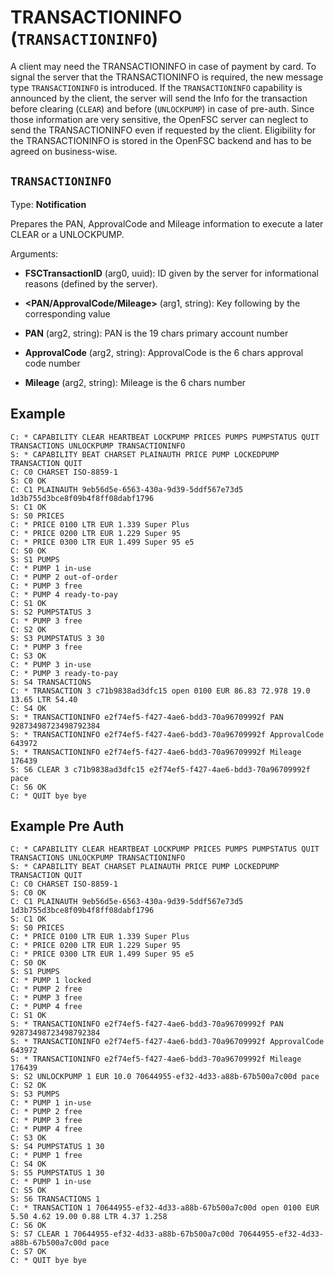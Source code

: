 # TRANSACTIONINFO (`TRANSACTIONINFO`)

A client may need the TRANSACTIONINFO in case of payment by card. To signal the server that the TRANSACTIONINFO is required, the new message type `TRANSACTIONINFO` is introduced. If the `TRANSACTIONINFO` capability is announced by the client, the server will send the Info for the transaction before clearing (`CLEAR`) and before (`UNLOCKPUMP`) in case of pre-auth. Since those information are very sensitive, the OpenFSC server can neglect to send the TRANSACTIONINFO even if requested by the client. Eligibility for the TRANSACTIONINFO is stored in the OpenFSC backend and has to be agreed on business-wise.

## `TRANSACTIONINFO`

Type: **Notification**

Prepares the PAN, ApprovalCode and Mileage information to execute a later CLEAR or a UNLOCKPUMP.

Arguments:

- **FSCTransactionID** (arg0, uuid): ID given by the server for informational reasons (defined by the server).

- **<PAN/ApprovalCode/Mileage>** (arg1, string): Key following by the corresponding value

- **PAN** (arg2, string): PAN is the 19 chars primary account number
- **ApprovalCode** (arg2, string): ApprovalCode is the 6 chars approval code number
- **Mileage** (arg2, string): Mileage is the 6 chars number

## Example

```
C: * CAPABILITY CLEAR HEARTBEAT LOCKPUMP PRICES PUMPS PUMPSTATUS QUIT TRANSACTIONS UNLOCKPUMP TRANSACTIONINFO
S: * CAPABILITY BEAT CHARSET PLAINAUTH PRICE PUMP LOCKEDPUMP TRANSACTION QUIT
C: C0 CHARSET ISO-8859-1
S: C0 OK
C: C1 PLAINAUTH 9eb56d5e-6563-430a-9d39-5ddf567e73d5 1d3b755d3bce8f09b4f8ff08dabf1796
S: C1 OK
S: S0 PRICES
C: * PRICE 0100 LTR EUR 1.339 Super Plus
C: * PRICE 0200 LTR EUR 1.229 Super 95
C: * PRICE 0300 LTR EUR 1.499 Super 95 e5
C: S0 OK
S: S1 PUMPS
C: * PUMP 1 in-use
C: * PUMP 2 out-of-order
C: * PUMP 3 free
C: * PUMP 4 ready-to-pay
C: S1 OK
S: S2 PUMPSTATUS 3
C: * PUMP 3 free
C: S2 OK
S: S3 PUMPSTATUS 3 30
C: * PUMP 3 free
C: S3 OK
C: * PUMP 3 in-use
C: * PUMP 3 ready-to-pay
S: S4 TRANSACTIONS
C: * TRANSACTION 3 c71b9838ad3dfc15 open 0100 EUR 86.83 72.978 19.0 13.65 LTR 54.40
C: S4 OK
S: * TRANSACTIONINFO e2f74ef5-f427-4ae6-bdd3-70a96709992f PAN 92873498723498792384
S: * TRANSACTIONINFO e2f74ef5-f427-4ae6-bdd3-70a96709992f ApprovalCode 643972
S: * TRANSACTIONINFO e2f74ef5-f427-4ae6-bdd3-70a96709992f Mileage 176439
S: S6 CLEAR 3 c71b9838ad3dfc15 e2f74ef5-f427-4ae6-bdd3-70a96709992f pace
C: S6 OK
C: * QUIT bye bye
```

## Example Pre Auth

```
C: * CAPABILITY CLEAR HEARTBEAT LOCKPUMP PRICES PUMPS PUMPSTATUS QUIT TRANSACTIONS UNLOCKPUMP TRANSACTIONINFO
S: * CAPABILITY BEAT CHARSET PLAINAUTH PRICE PUMP LOCKEDPUMP TRANSACTION QUIT
C: C0 CHARSET ISO-8859-1
S: C0 OK
C: C1 PLAINAUTH 9eb56d5e-6563-430a-9d39-5ddf567e73d5 1d3b755d3bce8f09b4f8ff08dabf1796
S: C1 OK
S: S0 PRICES
C: * PRICE 0100 LTR EUR 1.339 Super Plus
C: * PRICE 0200 LTR EUR 1.229 Super 95
C: * PRICE 0300 LTR EUR 1.499 Super 95 e5
C: S0 OK
S: S1 PUMPS
C: * PUMP 1 locked
C: * PUMP 2 free
C: * PUMP 3 free
C: * PUMP 4 free
C: S1 OK
S: * TRANSACTIONINFO e2f74ef5-f427-4ae6-bdd3-70a96709992f PAN 92873498723498792384
S: * TRANSACTIONINFO e2f74ef5-f427-4ae6-bdd3-70a96709992f ApprovalCode 643972
S: * TRANSACTIONINFO e2f74ef5-f427-4ae6-bdd3-70a96709992f Mileage 176439
S: S2 UNLOCKPUMP 1 EUR 10.0 70644955-ef32-4d33-a88b-67b500a7c00d pace
C: S2 OK
S: S3 PUMPS
C: * PUMP 1 in-use
C: * PUMP 2 free
C: * PUMP 3 free
C: * PUMP 4 free
C: S3 OK
S: S4 PUMPSTATUS 1 30
C: * PUMP 1 free
C: S4 OK
S: S5 PUMPSTATUS 1 30
C: * PUMP 1 in-use
C: S5 OK
S: S6 TRANSACTIONS 1
C: * TRANSACTION 1 70644955-ef32-4d33-a88b-67b500a7c00d open 0100 EUR 5.50 4.62 19.00 0.88 LTR 4.37 1.258
C: S6 OK
S: S7 CLEAR 1 70644955-ef32-4d33-a88b-67b500a7c00d 70644955-ef32-4d33-a88b-67b500a7c00d pace
C: S7 OK
C: * QUIT bye bye
```
